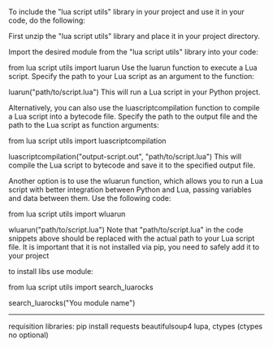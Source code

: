 To include the "lua script utils" library in your project and use it in your code, do the following:

First unzip the "lua script utils" library and place it in your project directory.

Import the desired module from the "lua script utils" library into your code:

from lua script utils import luarun Use the luarun function to execute a Lua script. Specify the path to your Lua script as an argument to the function:

luarun("path/to/script.lua") This will run a Lua script in your Python project.

Alternatively, you can also use the luascriptcompilation function to compile a Lua script into a bytecode file. Specify the path to the output file and the path to the Lua script as function arguments:

from lua script utils import luascriptcompilation

luascriptcompilation("output-script.out", "path/to/script.lua") This will compile the Lua script to bytecode and save it to the specified output file.

Another option is to use the wluarun function, which allows you to run a Lua script with better integration between Python and Lua, passing variables and data between them. Use the following code:

from lua script utils import wluarun

wluarun("path/to/script.lua") Note that "path/to/script.lua" in the code snippets above should be replaced with the actual path to your Lua script file. It is important that it is not installed via pip, you need to safely add it to your project

to install libs use module:

from lua script utils import search_luarocks

search_luarocks("You module name")


---------------------------------------------------------------------------------------------------
requisition libraries:
pip install requests beautifulsoup4 lupa, ctypes  (ctypes no optional)
